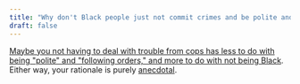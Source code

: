 ```yaml
---
title: "Why don't Black people just not commit crimes and be polite and follow orders when dealing with cops? Always seems to work for me."
draft: false
---
```


[Maybe you not having to deal with trouble from cops has less to do with being "polite" and "following orders," and more to do with not being Black](https://eji.org/racial-justice/presumption-guilt). Either way, your rationale is purely [anecdotal](https://en.wikipedia.org/wiki/Anecdotal_evidence).

